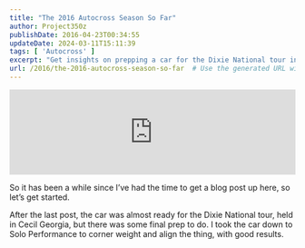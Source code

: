 ```yaml
---
title: "The 2016 Autocross Season So Far"
author: Project350z
publishDate: 2016-04-23T00:34:55
updateDate: 2024-03-11T15:11:39
tags: [ 'Autocross' ]
excerpt: "Get insights on prepping a car for the Dixie National tour in Cecil, Georgia. Learn about corner weighting and aligning your vehicle for optimal performance."
url: /2016/the-2016-autocross-season-so-far  # Use the generated URL with year
---
```

<iframe src="https://www.youtube.com/embed/gH1Iwcm0suc" frameborder="0" width="100%" allowfullscreen></iframe> <p>So it has been a while since I’ve had the time to get a blog post up here, so let’s get started.</p> <p>After the last post, the car was almost ready for the Dixie National tour, held in Cecil Georgia, but there was some final prep to do. I took the car down to Solo Performance to corner weight and align the thing, with good results. </p><img src="https://feeds.feedburner.com/~r/Project350z/~4/CUgagFRj5oI" height="1" width="1" alt=""/>

